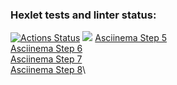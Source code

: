### Hexlet tests and linter status:
[![Actions Status](https://github.com/Ekaterina-btc/frontend-project-lvl1/workflows/hexlet-check/badge.svg)](https://github.com/Ekaterina-btc/frontend-project-lvl1/actions)
<a href="https://codeclimate.com/github/codeclimate/codeclimate/maintainability"><img src="https://api.codeclimate.com/v1/badges/a99a88d28ad37a79dbf6/maintainability" /></a>
<a href="https://asciinema.org/a/O7KFWwadhuCkRUnceZBkgbEt0">Asciinema Step 5</a>\
<a href="https://asciinema.org/a/U6VxlZU05pKHIt3I3kJZjL3Bf">Asciinema Step 6</a>\
<a href="https://asciinema.org/a/Lek01B9F9qDSY8G29riIQt2r4">Asciinema Step 7</a>\
<a href="https://asciinema.org/a/IK4XCrU3sDl17xcCxeVrQKhTW">Asciinema Step 8</a>\